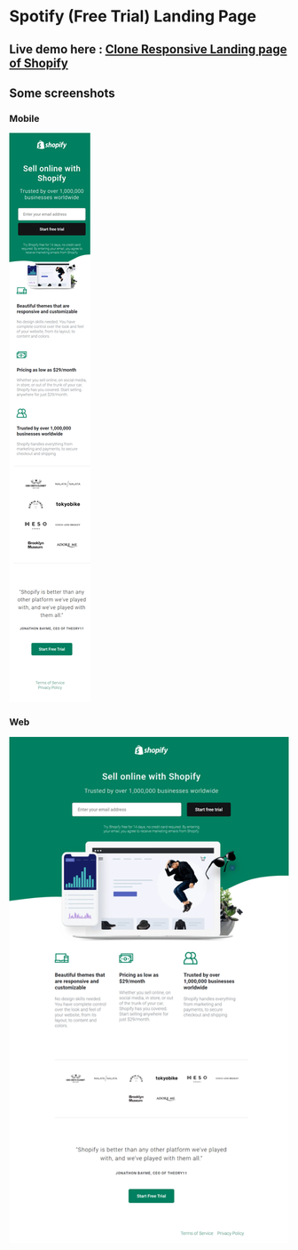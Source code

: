 # Spotify (Free Trial) Landing Page

## Live demo here : [Clone Responsive Landing page of Shopify](https://github.com/MekImEne/landingpage-spotify)

## Some screenshots

### Mobile

![1](/screenshots/mobile.png)

### Web

![2](/screenshots/web.png)
